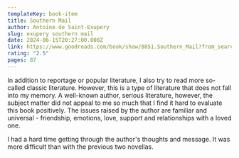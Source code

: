 ```yaml
---
templateKey: book-item
title: Southern Mail
author: Antoine de Saint-Exupery
slug: exupery southern mail
date: 2024-06-15T20:27:00.000Z
link: https://www.goodreads.com/book/show/8851.Southern_Mail?from_search=true&from_srp=true&qid=7eKITf0IPp&rank=1#CommunityReviews
rating: "2.5"
pages: 87
---
```

In addition to reportage or popular literature, I also try to read more so-called classic literature. However, this is a type of literature that does not fall into my memory. A well-known author, serious literature, however, the subject matter did not appeal to me so much that I find it hard to evaluate this book positively. The issues raised by the author are familiar and universal - friendship, emotions, love, support and relationships with a loved one. 

I had a hard time getting through the author's thoughts and message. It was more difficult than with the previous two novellas.
